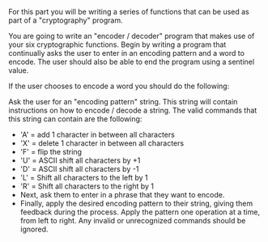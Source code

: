 For this part you will be writing a series of functions that can be used as part of a "cryptography" program.

You are going to write an "encoder / decoder" program that makes use of your six cryptographic functions. Begin by writing a program that continually asks the user to enter in an encoding pattern and a word to encode. The user should also be able to end the program using a sentinel value.

If the user chooses to encode a word you should do the following:

Ask the user for an "encoding pattern" string. This string will contain instructions on how to encode / decode a string. The valid commands that this string can contain are the following:
  - 'A' = add 1 character in between all characters
  - 'X' = delete 1 character in between all characters
  - 'F' = flip the string
  - 'U' = ASCII shift all characters by +1
  - 'D' = ASCII shift all characters by -1
  - 'L' = Shift all characters to the left by 1
  - 'R' = Shift all characters to the right by 1
  - Next, ask them to enter in a phrase that they want to encode.
  - Finally, apply the desired encoding pattern to their string, giving them feedback during the process. Apply the pattern one operation at a time, from left to right. Any invalid or unrecognized commands should be ignored.
